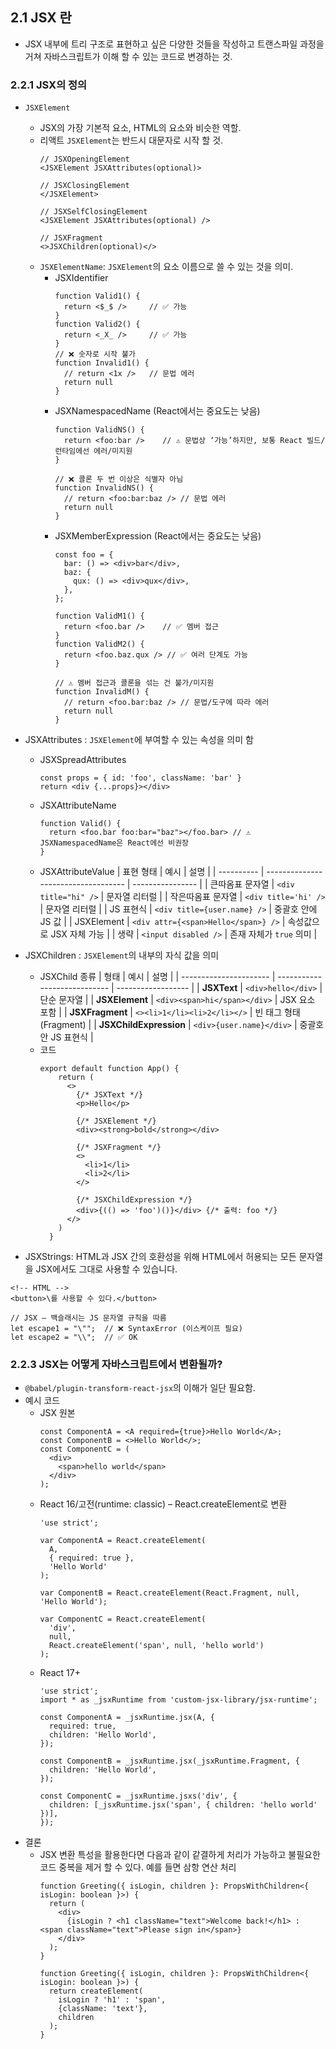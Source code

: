 ## 2.1 JSX 란
- JSX 내부에 트리 구조로 표현하고 싶은 다양한 것들을 작성하고 트랜스파일 과정을 거쳐 자바스크립트가 이해 할 수 있는 코드로 변경하는 것.

### 2.2.1 JSX의 정의
- `JSXElement`
  - JSX의 가장 기본적 요소, HTML의 요소와 비슷한 역할.
  - 리액트 `JSXElement`는 반드시 대문자로 시작 할 것.
    ```
    // JSXOpeningElement
    <JSXElement JSXAttributes(optional)>
    
    // JSXClosingElement
    </JSXElement>
    
    // JSXSelfClosingElement
    <JSXElement JSXAttributes(optional) />
    
    // JSXFragment
    <>JSXChildren(optional)</>
    ```
  - `JSXElementName`: `JSXElement`의 요소 이름으로 쓸 수 있는 것을 의미.
    - JSXIdentifier
      ```
      function Valid1() {
        return <$_$ />     // ✅ 가능
      }
      function Valid2() {
        return <_X_ />     // ✅ 가능
      }
      // ❌ 숫자로 시작 불가
      function Invalid1() {
        // return <1x />   // 문법 에러
        return null
      }
      ```
    - JSXNamespacedName  (React에서는 중요도는 낮음)
      ```
      function ValidNS() {
        return <foo:bar />    // ⚠️ 문법상 ‘가능’하지만, 보통 React 빌드/런타임에선 에러/미지원
      }
      
      // ❌ 콜론 두 번 이상은 식별자 아님
      function InvalidNS() {
        // return <foo:bar:baz /> // 문법 에러
        return null
      }
      ```
    - JSXMemberExpression (React에서는 중요도는 낮음)
      ```
      const foo = {
        bar: () => <div>bar</div>,
        baz: {
          qux: () => <div>qux</div>,
        },
      };
      
      function ValidM1() {
        return <foo.bar />    // ✅ 멤버 접근
      }
      function ValidM2() {
        return <foo.baz.qux /> // ✅ 여러 단계도 가능
      }
      
      // ⚠️ 멤버 접근과 콜론을 섞는 건 불가/미지원
      function InvalidM() {
        // return <foo.bar:baz /> // 문법/도구에 따라 에러
        return null
      }
      ```
- JSXAttributes : `JSXElement`에 부여할 수 있는 속성을 의미 함
  - JSXSpreadAttributes
    ```
    const props = { id: 'foo', className: 'bar' }
    return <div {...props}></div>
    ```
  - JSXAttributeName
    ```
    function Valid() {
      return <foo.bar foo:bar="baz"></foo.bar> // ⚠️ JSXNamespacedName은 React에선 비권장
    }
    ```
  - JSXAttributeValue
    | 표현 형태      | 예시                                  | 설명               |
    | ---------- | ----------------------------------- | ---------------- |
    | 큰따옴표 문자열   | `<div title="hi" />`                | 문자열 리터럴          |
    | 작은따옴표 문자열  | `<div title='hi' />`                | 문자열 리터럴          |
    | JS 표현식     | `<div title={user.name} />`         | 중괄호 안에 JS 값      |
    | JSXElement | `<div attr={<span>Hello</span>} />` | 속성값으로 JSX 자체 가능  |
    | 생략         | `<input disabled />`                | 존재 자체가 `true` 의미 |

- JSXChildren : `JSXElement`의 내부의 자식 값을 의미
  - JSXChild 종류
    | 형태                     | 예시                           | 설명                 |
    | ---------------------- | ---------------------------- | ------------------ |
    | **JSXText**            | `<div>hello</div>`           | 단순 문자열             |
    | **JSXElement**         | `<div><span>hi</span></div>` | JSX 요소 포함          |
    | **JSXFragment**        | `<><li>1</li><li>2</li></>`  | 빈 태그 형태 (Fragment) |
    | **JSXChildExpression** | `<div>{user.name}</div>`     | 중괄호 안 JS 표현식       |
  - 코드
    ```
    export default function App() {
        return (
          <>
            {/* JSXText */}
            <p>Hello</p>
      
            {/* JSXElement */}
            <div><strong>bold</strong></div>
      
            {/* JSXFragment */}
            <>
              <li>1</li>
              <li>2</li>
            </>
      
            {/* JSXChildExpression */}
            <div>{(() => 'foo')()}</div> {/* 출력: foo */}
          </>
        )
      }

    ```
- JSXStrings: HTML과 JSX 간의 호환성을 위해 HTML에서 허용되는 모든 문자열을 JSX에서도 그대로 사용할 수 있습니다.
```
<!-- HTML -->
<button>\를 사용할 수 있다.</button>

// JSX — 백슬래시는 JS 문자열 규칙을 따름
let escape1 = "\"";  // ❌ SyntaxError (이스케이프 필요)
let escape2 = "\\";  // ✅ OK
```

### 2.2.3 JSX는 어떻게 자바스크립트에서 변환될까?
- `@babel/plugin-transform-react-jsx`의 이해가 일단 필요함.
- 예시 코드
  - JSX 원본
    ```
    const ComponentA = <A required={true}>Hello World</A>;
    const ComponentB = <>Hello World</>;
    const ComponentC = (
      <div>
        <span>hello world</span>
      </div>
    );
    ```
  - React 16/고전(runtime: classic) – React.createElement로 변환
    ```
    'use strict';

    var ComponentA = React.createElement(
      A,
      { required: true },
      'Hello World'
    );
    
    var ComponentB = React.createElement(React.Fragment, null, 'Hello World');
    
    var ComponentC = React.createElement(
      'div',
      null,
      React.createElement('span', null, 'hello world')
    );
    ```
  - React 17+
    ```
    'use strict';
    import * as _jsxRuntime from 'custom-jsx-library/jsx-runtime';
    
    const ComponentA = _jsxRuntime.jsx(A, {
      required: true,
      children: 'Hello World',
    });
    
    const ComponentB = _jsxRuntime.jsx(_jsxRuntime.Fragment, {
      children: 'Hello World',
    });
    
    const ComponentC = _jsxRuntime.jsxs('div', {
      children: [_jsxRuntime.jsx('span', { children: 'hello world' })],
    });
    ```
- 결론
  - JSX 변환 특성을 활용한다면 다음과 같이 같결하게 처리가 가능하고 불필요한 코드 중복을 제거 할 수 있다. 예를 들면 삼항 연산 처리
    ```
    function Greeting({ isLogin, children }: PropsWithChildren<{ isLogin: boolean }>) {
      return (
        <div>
          {isLogin ? <h1 className="text">Welcome back!</h1> : <span className="text">Please sign in</span>}
        </div>
      );
    }

    function Greeting({ isLogin, children }: PropsWithChildren<{ isLogin: boolean }>) {
      return createElement(
        isLogin ? 'h1' : 'span',
        {className: 'text'},
        children
      );
    }
    ```















